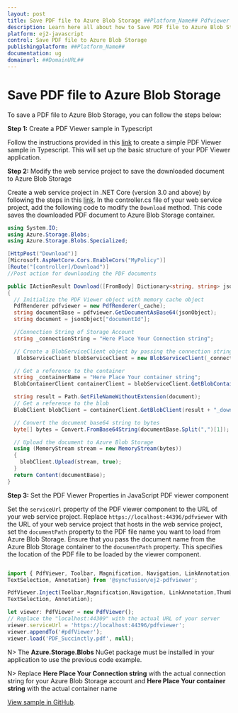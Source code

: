 ```yaml
---
layout: post
title: Save PDF file to Azure Blob Storage ##Platform_Name## Pdfviewer control | Syncfusion
description: Learn here all about how to Save PDF file to Azure Blob Storage in Syncfusion ##Platform_Name## Pdfviewer control of Syncfusion Essential JS 2 and more.
platform: ej2-javascript
control: Save PDF file to Azure Blob Storage
publishingplatform: ##Platform_Name##
documentation: ug
domainurl: ##DomainURL##
---
```

# Save PDF file to Azure Blob Storage

To save a PDF file to Azure Blob Storage, you can follow the steps below:

**Step 1:** Create a PDF Viewer sample in Typescript

Follow the instructions provided in this [link](https://ej2.syncfusion.com/documentation/pdfviewer/getting-started) to create a simple PDF Viewer sample in Typescript. This will set up the basic structure of your PDF Viewer application.

**Step 2:** Modify the web service project to save the downloaded document to Azure Blob Storage

Create a web service project in .NET Core (version 3.0 and above) by following the steps in this [link](https://www.syncfusion.com/kb/11063/how-to-create-pdf-viewer-web-service-in-net-core-3-0-and-above). In the controller.cs file of your web service project, add the following code to modify the `Download` method. This code saves the downloaded PDF document to Azure Blob Storage container.

```csharp
using System.IO;
using Azure.Storage.Blobs;
using Azure.Storage.Blobs.Specialized;

[HttpPost("Download")]
[Microsoft.AspNetCore.Cors.EnableCors("MyPolicy")]
[Route("[controller]/Download")]
//Post action for downloading the PDF documents

public IActionResult Download([FromBody] Dictionary<string, string> jsonObject)
{
  // Initialize the PDF Viewer object with memory cache object
  PdfRenderer pdfviewer = new PdfRenderer(_cache);
  string documentBase = pdfviewer.GetDocumentAsBase64(jsonObject);
  string document = jsonObject["documentId"];

  //Connection String of Storage Account
  string _connectionString = "Here Place Your Connection string";

  // Create a BlobServiceClient object by passing the connection string
   BlobServiceClient blobServiceClient = new BlobServiceClient(_connectionString);

  // Get a reference to the container
  string _containerName = "Here Place Your container string";
  BlobContainerClient containerClient = blobServiceClient.GetBlobContainerClient(_containerName);

  string result = Path.GetFileNameWithoutExtension(document);
  // Get a reference to the blob
  BlobClient blobClient = containerClient.GetBlobClient(result + "_download.pdf");

  // Convert the document base64 string to bytes
  byte[] bytes = Convert.FromBase64String(documentBase.Split(",")[1]);

  // Upload the document to Azure Blob Storage
  using (MemoryStream stream = new MemoryStream(bytes))
  {
    blobClient.Upload(stream, true);
  }
  return Content(documentBase);
}
```

**Step 3:**   Set the PDF Viewer Properties in JavaScript PDF viewer component

Set the `serviceUrl` property of the PDF viewer component to the URL of your web service project. Replace `https://localhost:44396/pdfviewer` with the URL of your web service project that hosts in the web service project, set the `documentPath` property to the PDF file name you want to load from Azure Blob Storage. Ensure that you pass the document name from the Azure Blob Storage container to the `documentPath` property. This specifies the location of the PDF file to be loaded by the viewer component.

```typescript

import { PdfViewer, Toolbar, Magnification, Navigation, LinkAnnotation,ThumbnailView,BookmarkView,
TextSelection, Annotation} from '@syncfusion/ej2-pdfviewer';

PdfViewer.Inject(Toolbar,Magnification,Navigation, LinkAnnotation,ThumbnailView,BookmarkView,
TextSelection, Annotation);

let viewer: PdfViewer = new PdfViewer();
// Replace the "localhost:44309" with the actual URL of your server
viewer.serviceUrl = 'https://localhost:44396/pdfviewer';
viewer.appendTo('#pdfViewer');
viewer.load('PDF_Succinctly.pdf', null);

```

N> The **Azure.Storage.Blobs** NuGet package must be installed in your application to use the previous code example.

N> Replace **Here Place Your Connection string** with the actual connection string for your Azure Blob Storage account and **Here Place Your container string** with the actual container name

[View sample in GitHub](https://github.com/SyncfusionExamples/open-save-pdf-documents-in-azure-blob-storage).